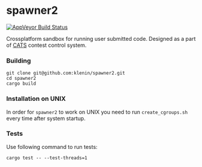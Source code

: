 # spawner2

[![AppVeyor Build Status](https://ci.appveyor.com/api/projects/status/github/klenin/spawner2?svg=true)](https://ci.appveyor.com/project/klenin/spawner2)

Crossplatform sandbox for running user submitted code. Designed as a part of [CATS](https://github.com/klenin/cats-judge) contest control system.

### Building
```
git clone git@github.com:klenin/spawner2.git
cd spawner2
cargo build
```

### Installation on UNIX
In order for `spawner2` to work on UNIX you need to run `create_cgroups.sh`  every time after system startup.

### Tests
Use following command to run tests:
```
cargo test -- --test-threads=1
```